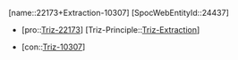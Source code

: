 ﻿---
type: TrizContradiction
aliases:
- 22173+Extraction-10307
license: CC BY-SA 4.0
copyright: https://github.com/SpocWeb
IsDeleted: false
IsReadOnly: false
Confidential: public
tags: 
- Triz/Contradiction
---
[name::22173+Extraction-10307]
[SpocWebEntityId::24437]
+ [pro::[Triz-22173](Triz-22173)]
[Triz-Principle::[Triz-Extraction](tech/Triz/Principle/Triz-Extraction.md)]
- [con::[Triz-10307](Triz-10307)]

